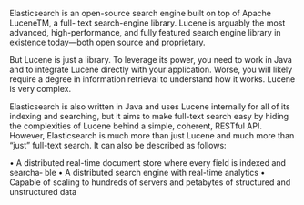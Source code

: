 Elasticsearch is an open-source search engine built on top of Apache LuceneTM, a full- text search-engine library. Lucene is arguably the most advanced, high-performance, and fully featured search engine library in existence today—both open source and proprietary.

But Lucene is just a library. To leverage its power, you need to work in Java and to integrate Lucene directly with your application. Worse, you will likely require a degree in information retrieval to understand how it works. Lucene is very complex.

Elasticsearch is also written in Java and uses Lucene internally for all of its indexing and searching, but it aims to make full-text search easy by hiding the complexities of Lucene behind a simple, coherent, RESTful API.
However, Elasticsearch is much more than just Lucene and much more than “just” full-text search. It can also be described as follows:

• A distributed real-time document store where every field is indexed and searcha‐ ble
• A distributed search engine with real-time analytics
• Capable of scaling to hundreds of servers and petabytes of structured and unstructured data
